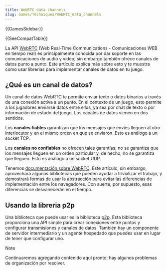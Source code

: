 ```yaml
---
title: WebRTC data channels
slug: Games/Techniques/WebRTC_data_channels
---
```


{{GamesSidebar}}

{{SeeCompatTable}}

La API [WebRTC](/es/docs/WebRTC) (Web Real-Time Communications - Comunicaciones WEB en tiempo real) es principalmente conocida por dar soporte en las comunicaciones de audio y video; sin embargo también ofrece canales de datos punto a punto. Este artículo explica más sobre esto y te muestra como usar librerias para implementar canales de datos en tu juego.

## ¿Qué es un canal de datos?

Un canal de datos WebRTC te permite enviar texto o datos binarios a través de una conexión activa a un punto. En el contexto de un juego, esto permite a los jugadores enviarse datos entre ellos, ya sea por chat de texto o por información de estado del juego. Los canales de datos vienen en dos sentidos.

Los **canales fiables** garantizan que los mensajes que envíes lleguen al otro interlocutor y en el mismo orden en que se enviaron. Esto es análogo a un socket TCP.

Los **canales no confiables** no ofrecen tales garantías; no se garantiza que los mensajes lleguen en un orden particular y, de hecho, no se garantiza que lleguen. Esto es análogo a un socket UDP.

Tenemos [documentación sobre WebRTC](/es/docs/WebRTC). Este artículo, sin embargo, aprovechará algunas bibliotecas que pueden ayudar a trivializar el trabajo, y demostrará formas de usar la abstracción para evitar las diferencias de implementación entre los navegadores. Con suerte, por supuesto, esas diferencias se desvanecerán en el tiempo.

## Usando la libreria p2p

Una biblioteca que puede usar es la biblioteca [p2p](https://github.com/js-platform/p2p). Esta biblioteca proporciona una API simple para crear conexiones entre puntos y configurar transmisiones y canales de datos. También hay un componente de servidor intermediario y un agente hospedado que puedes usar en lugar de tener que configurar uno.

> [!NOTE]
> Continuaremos agregando contenido aquí pronto; hay algunos problemas de organización por resolver.
